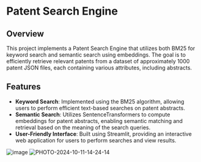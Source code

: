 # Patent Search Engine

## Overview

This project implements a Patent Search Engine that utilizes both BM25 for keyword search and semantic search using embeddings. The goal is to efficiently retrieve relevant patents from a dataset of approximately 1000 patent JSON files, each containing various attributes, including abstracts.

## Features

- **Keyword Search**: Implemented using the BM25 algorithm, allowing users to perform efficient text-based searches on patent abstracts.
- **Semantic Search**: Utilizes SentenceTransformers to compute embeddings for patent abstracts, enabling semantic matching and retrieval based on the meaning of the search queries.
- **User-Friendly Interface**: Built using Streamlit, providing an interactive web application for users to perform searches and view results.

![image](https://github.com/user-attachments/assets/39f4a312-21b0-4abc-82a8-37d784b2d250)
![PHOTO-2024-10-11-14-24-14](https://github.com/user-attachments/assets/dbcebe54-7988-4ad4-afb2-177242c39b23)


